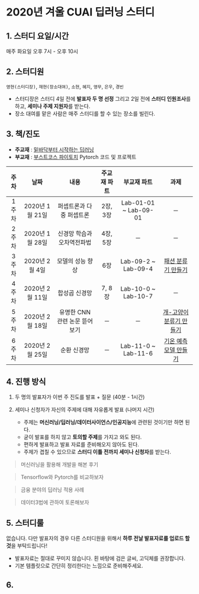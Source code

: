 # 2020년 겨울 CUAI 딥러닝 스터디
## 1. 스터디 요일/시간
매주 화요일 오후 7시 - 오후 10시


## 2. 스터디원
`영현(스터디장)`, `재현(장소대여)`, `소현`, `혜지`, `영무`, `은우`, `경빈` 
* 스터디장은 스터디 4일 전에 **발표자 두 명 선정** 그리고 2일 전에 **스터디 인원조사**를 하고, **세미나 주제 지원자**를 받는다.
* 장소 대여를 맡은 사람은 매주 스터디를 할 수 있는 장소를 빌린다.


## 3. 책/진도
* **주교재** : [밑바닥부터 시작하는 딥러닝](http://www.yes24.com/Product/Goods/34970929?Acode=101)
* **부교재** : [부스트코스 파이토치](https://www.edwith.org/boostcourse-dl-pytorch) Pytorch 코드 및 프로젝트
 
|주차|날짜|내용|주교재 파트|부교재 파트|과제|
|:-----:|:-----:|:-----:|:-----:|:------:|:------:|
|1주차|2020년 1월 21일|퍼셉트론과 다중 퍼셉트론|2장, 3장|Lab-01-01 ~ Lab-09-01|─|
|2주차|2020년 1월 28일|신경망 학습과 오차역전파법|4장, 5장|─|─|
|3주차|2020년 2월 4일|모델의 성능 향상|6장|Lab-09-2 ~ Lab-09-4|[패션 분류기 만들기](https://www.edwith.org/boostcourse-dl-pytorch/joinLectures/24380)|
|4주차|2020년 2월 11일|합성곱 신경망|7, 8장|Lab-10-0 ~ Lab-10-7|─|
|5주차|2020년 2월 18일|유명한 CNN 관련 논문 뜯어보기|─|─|[개-고양이 분류기 만들기](https://www.edwith.org/boostcourse-dl-pytorch/joinLectures/24381)|
|6주차|2020년 2월 25일|순환 신경망|─|Lab-11-0 ~ Lab-11-6|[기온 예측 모델 만들기](https://www.edwith.org/boostcourse-dl-pytorch/joinLectures/24382)|


## 4. 진행 방식
1. 두 명의 발표자가 이번 주 진도를 발표 + 질문 (40분 - 1시간)
2. 세미나 신청자가 자신의 주제에 대해 자유롭게 발표 (나머지 시간)

    - 주제는 **머신러닝/딥러닝/데이터사이언스/인공지능**에 관련된 것이기만 하면 된다.
    - 굳이 발표를 하지 않고 **토의할 주제**를 가지고 와도 된다.
    - 편하게 발표하고 발표 자료를 준비해오지 않아도 된다.
    - 주제가 겹칠 수 있으므로 **스터디 이틀 전까지 세미나 신청자**를 받는다.

> 머신러닝을 활용해 개발을 해본 후기

> Tensorflow와 Pytorch를 비교하보자

> 금융 분야의 딥러닝 적용 사례

> 데이터3법에 관하여 토론해보자


## 5. 스터디룰
없습니다. 다만 발표자의 경우 다른 스터디원을 위해서 **하루 전날 발표자료를 업로드 할 것**을 부탁드립니다!

* 발표자료는 절대로 꾸미지 않습니다. 횐 바탕에 검은 글씨, 고딕체를 권장합니다.
* 기본 템플릿으로 간단히 정리한다는 느낌으로 준비해주세요.


## 6. 
